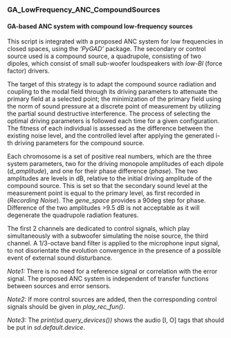 ### GA_LowFrequency_ANC_CompoundSources

#### GA-based ANC system with compound low-frequency sources

This script is integrated with a proposed ANC system for low frequencies in closed spaces, using the *‘PyGAD’*
package. The secondary or control source used is a compound source, a quadrupole, consisting of two dipoles, which 
consist of small sub-woofer loudspeakers with *low-Bl* (force factor) drivers.

The target of this strategy is to adapt the compound source radiation and coupling to the modal field through its
driving parameters to attenuate the primary field at a selected point; the minimization of the primary field using
the norm  of sound pressure at a discrete point of measurement by utilizing the partial sound destructive interference.
The process of selecting the optimal driving parameters is followed each time for a given configuration. The fitness
of each individual is assessed as the difference between the existing noise level, and the controlled level
after applying the generated i-th driving parameters for the compound source.

Each chromosome is a set of positive real numbers, which are the three system parameters, two for the driving 
monopole amplitudes of each dipole (*d_amplitude*), and one for their phase difference (*phase*). The two 
amplitudes are levels in dB, relative to the initial driving amplitude of the compound source. This is set so that 
the secondary sound level at the measurement point is equal to the primary level, as first recorded in 
(*Recording Noise*). The *gene_space* provides a 90deg step for phase. Difference of the two amplitudes >9.5 dB is
not acceptable as it will degenerate the quadrupole radiation features.

The first 2 channels are dedicated to control signals, which play simultaneously with a subwoofer simulating the
noise source, the third channel. A 1/3-octave band filter is applied to the microphone input signal, to not 
disorientate the evolution convergence in the presence of a possible event of external sound disturbance.

*Note1:* There is no need for a reference signal or correlation with the error signal. The proposed ANC system is
independent of transfer functions between sources and error sensors.

*Note2:* If more control sources are added, then the corresponding control signals should be given in
*play_rec_fun()*.

*Note3:* The *print(sd.query_devices())* shows the audio [I, O] tags that should be put in *sd.default.device*.  